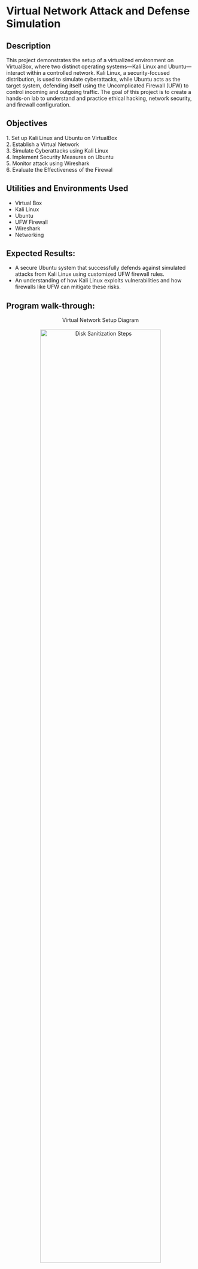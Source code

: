 <h1>Virtual Network Attack and Defense Simulation</h1>


<h2>Description</h2>
This project demonstrates the setup of a virtualized environment on VirtualBox, where two distinct operating systems—Kali Linux and Ubuntu—interact within a controlled network. Kali Linux, a security-focused distribution, is used to simulate cyberattacks, while Ubuntu acts as the target system, defending itself using the Uncomplicated Firewall (UFW) to control incoming and outgoing traffic. The goal of this project is to create a hands-on lab to understand and practice ethical hacking, network security, and firewall configuration.
<br />


<h2>Objectives</h2>
1. Set up Kali Linux and Ubuntu on VirtualBox <br />
2. Establish a Virtual Network <br />
3. Simulate Cyberattacks using Kali Linux <br />
4. Implement Security Measures on Ubuntu <br />
5. Monitor attack using Wireshark <br />
6. Evaluate the Effectiveness of the Firewal <br />

<h2> Utilities and Environments Used</h2>

- Virtual Box <br />
- Kali Linux <br />
- Ubuntu <br />
- UFW Firewall <br />
- Wireshark <br />
- Networking <br />


<h2>Expected Results:</h2>

- A secure Ubuntu system that successfully defends against simulated attacks from Kali Linux using customized UFW firewall rules. <br />
- An understanding of how Kali Linux exploits vulnerabilities and how firewalls like UFW can mitigate these risks. <br />

<h2>Program walk-through:</h2>

<p align="center">
Virtual Network Setup Diagram <br/>  <br/>
<img src="https://imgur.com/hNSsycP.png" height="80%" width="80%" alt="Disk Sanitization Steps"/>
 <br />
<br />
Home Lab Set Up (Installation of Kali and Ubuntu) <br/><br/>
<img src="https://imgur.com/pjzghZp.png" height="80%" width="80%" alt="Disk Sanitization Steps"/>
<br />
<br />
Virtual Network Setup  <br/><br/>
<img src="https://imgur.com/K9dJBGE.png" height="80%" width="80%" alt="Disk Sanitization Steps"/>
<br />
 <img src="https://imgur.com/Ylkvo30.png" height="80%" width="80%" alt="Disk Sanitization Steps"/>
<br />
<br />
Firewall Installation on Ubuntu<br/> <br/>
<img src="https://imgur.com/NrpaBex.png" height="80%" width="80%" alt="Disk Sanitization Steps"/>
<br />
<br />
Firewall Disable on Ubuntu  <br/> <br/>
<img src="https://imgur.com/ah4nZS7.png" height="80%" width="80%" alt="Disk Sanitization Steps"/>
<br />
<br />
Kali attack Ubuntu and wireshark detects the attack  <br/> <br/>
<img src="https://imgur.com/2FCA08l.png" height="80%" width="80%" alt="Disk Sanitization Steps"/>
<br />
<br />
Firewall Enable on Ubuntu, Kali attack again, Ubuntu defends attack  <br/><br/>
<img src="https://imgur.com/fSZSwES.png" height="80%" width="80%" alt="Disk Sanitization Steps"/>
</p>

<!--
 ```diff
- text in red
+ text in green
! text in orange
# text in gray
@@ text in purple (and bold)@@
```
--!>
